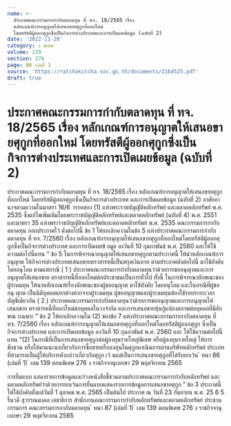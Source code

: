 ```yaml
---
name: >-
  ประกาศคณะกรรมการกำกับตลาดทุน ที่ ทจ. 18/2565 เรื่อง
  หลักเกณฑ์การอนุญาตให้เสนอขายศุกูกที่ออกใหม่
  โดยทรัสตีผู้ออกศุกูกซึ่งเป็นกิจการต่างประเทศและการเปิดเผยข้อมูล (ฉบับที่ 2)
date: '2022-11-28'
category: ง พิเศษ
volume: 139
section: 276
page: 86 เล่มที่ 1
source: 'https://ratchakitcha.soc.go.th/documents/2164525.pdf'
draft: true
---
```


# ประกาศคณะกรรมการกำกับตลาดทุน ที่ ทจ. 18/2565 เรื่อง หลักเกณฑ์การอนุญาตให้เสนอขายศุกูกที่ออกใหม่ โดยทรัสตีผู้ออกศุกูกซึ่งเป็นกิจการต่างประเทศและการเปิดเผยข้อมูล (ฉบับที่ 2)

ประกาศคณะกรรมการกำกับตลาดทุน ที่ ทจ. 18/2565 เรื่อง หลักเกณฑ์การอนุญาตให้เสนอขายศุกูกที่ออกใหม่ โดยทรัสตีผู้ออกศุกูกซึ่งเป็นกิจการต่างประเทศ และการเปิดเผยข้อมูล (ฉบับที่ 2) อาศัยอานาจตามความในมาตรา 16/6 วรรคสอง (1) แห่งพระราชบัญญัติหลักทรัพย์ และตลาดหลักทรัพย์ พ.ศ. 2535 ซึ่งแก้ไขเพิ่มเติมโดยพระราชบัญญัติหลักทรัพย์และตลาดหลักทรัพย์ (ฉบับที่ 4) พ.ศ. 2551 และมาตรา 35 แห่งพระราชบัญญัติหลักทรัพย์และตลาดหลักทรัพย์ พ.ศ. 2535 คณะกรรมการกากับตลาดทุน ออกประกาศไว้ ดังต่อไปนี้ ข้อ 1 ให้ยกเลิกความในข้อ 5 แห่งประกาศคณะกรรมการกำกับตลาดทุน ที่ ทจ. 7/2560 เรื่อง หลักเกณฑ์การอนุญาตให้เสนอขายศุกูกที่ออกใหม่โดยทรัสตีผู้ออกศุกูกซึ่งเป็นกิจการต่างประเทศ และการเปิดเผยข้ อมูล ลงวันที่ 10 กุมภาพันธ์ พ.ศ. 2560 และให้ใช้ความต่อไปนี้แทน “ ข้อ 5 ในการพิจารณาอนุญาตให้เสนอขายศุกูกตามประกาศนี้ ให้นำหลักเกณฑ์การอนุญาต ให้กิจการต่างประเทศเสนอขายตราสารหนี้เป็นสกุลเงินบาท ตามประกาศดังต่อไปนี้ มาใช้บังคับ โดยอนุโลม ตามแต่กรณี ( 1 ) ประกาศคณะกรรมการกำกับตลาดทุนว่าด้วยการขออนุญาตและการอนุญาตให้เสนอขาย ตราสารหนี้ที่ออกใหม่ต่อประชาชนเป็นการทั่วไป ทั้งนี้ ในการพิจารณาลักษณะของผู้ระดมทุน ให้นาหลักเกณฑ์เรื่องลักษณะของผู้ขออนุญาต มาใช้บังคับ โดยอนุโลม และในกรณีที่ผู้ขออนุ ญาต เป็นนิติบุคคลแยกต่างหากจากผู้ระดมทุน ผู้ขออนุญาตและผู้ระดมทุนต้องใช้รอบระยะเวลาบัญชีเดียวกัน ( 2 ) ประกาศคณะกรรมการกำกับตลาดทุนว่าด้วยการขออนุญาตและการอนุญาตให้เสนอขาย ตราสารหนี้ที่ออกใหม่ต่อบุคคลในวงจำกัด และการเสนอขายหุ้นกู้แปลงสภาพต่อบุคคลที่มีลักษณ ะเฉพาะ ” ข้อ 2 ให้ยกเลิกความใน (2) ของข้อ 7 แห่งประกาศคณะกรรมการกากับตลาดทุน ที่ ทจ. 7/2560 เรื่อง หลักเกณฑ์การอนุญาตให้เสนอขายศุกูกที่ออกใหม่โดยทรัสตีผู้ออกศุกูก ซึ่งเป็นกิจการต่างประเทศ และการเปิดเผยข้อมูล ลงวันที่ 10 กุมภาพันธ์ พ.ศ. 2560 และ ให้ใช้ความต่อไปนี้แทน “(2) ในกรณีที่เป็นการเสนอขายศุกูกต่อผู้ลงทุนรายใหญ่พิเศษ หรือผู้ลงทุนรายใหญ่ ให้การชักชวน หรือให้คาแนะนาเกี่ยวกับการซื้อขายหรือลงทุนในศุกูกดาเนินการผ่านบริษัทหลักทรัพย์ ประเภทที่สามารถเป็นผู้ให้บริการดังกล่าวเกี่ยวกับศุกูก เว้ นแต่เป็นการเสนอขายศุกูกที่ได้รับยกเว้น ้ หนา 86 (เล่มที่ 1) ่ เลม 139 ตอนพิเศษ 276 ง ราชกิจจานุเบกษา 29 พฤศจิกายน 2565

การยื่นแบบ แสดงรายการข้อมูลและร่างหนังสือชี้ชวนตามประกาศคณะกรรมการกำกับหลักทรัพย์ และตลาดหลักทรัพย์ว่าด้วยการยกเว้นการยื่นแบบแสดงรายการข้อมูลการเสนอขายศุกูก ” ข้อ 3 ประกาศนี้ให้ใช้บังคับตั้งแต่วันที่ 1 ตุลาคม พ.ศ. 2565 เป็นต้นไป ประกาศ ณ วันที่ 23 กันยายน พ.ศ. 25 6 5 รื่นวดี สุวรรณมงคล เลขาธิการ สำนักงานคณะกรรมการกำกับหลักทรัพย์และตลาดหลักทรัพย์ ประธานกรรมการ คณะกรรมการกากับตลาดทุน ้ หนา 87 (เล่มที่ 1) ่ เลม 139 ตอนพิเศษ 276 ง ราชกิจจานุเบกษา 29 พฤศจิกายน 2565

